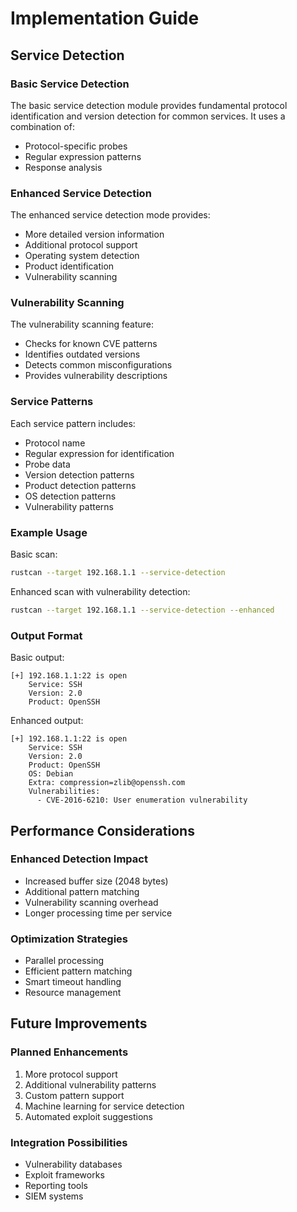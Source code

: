 # Implementation Guide

## Service Detection

### Basic Service Detection
The basic service detection module provides fundamental protocol identification and version detection for common services. It uses a combination of:
- Protocol-specific probes
- Regular expression patterns
- Response analysis

### Enhanced Service Detection
The enhanced service detection mode provides:
- More detailed version information
- Additional protocol support
- Operating system detection
- Product identification
- Vulnerability scanning

### Vulnerability Scanning
The vulnerability scanning feature:
- Checks for known CVE patterns
- Identifies outdated versions
- Detects common misconfigurations
- Provides vulnerability descriptions

### Service Patterns
Each service pattern includes:
- Protocol name
- Regular expression for identification
- Probe data
- Version detection patterns
- Product detection patterns
- OS detection patterns
- Vulnerability patterns

### Example Usage

Basic scan:
```bash
rustcan --target 192.168.1.1 --service-detection
```

Enhanced scan with vulnerability detection:
```bash
rustcan --target 192.168.1.1 --service-detection --enhanced
```

### Output Format

Basic output:
```
[+] 192.168.1.1:22 is open
    Service: SSH
    Version: 2.0
    Product: OpenSSH
```

Enhanced output:
```
[+] 192.168.1.1:22 is open
    Service: SSH
    Version: 2.0
    Product: OpenSSH
    OS: Debian
    Extra: compression=zlib@openssh.com
    Vulnerabilities:
      - CVE-2016-6210: User enumeration vulnerability
```

## Performance Considerations

### Enhanced Detection Impact
- Increased buffer size (2048 bytes)
- Additional pattern matching
- Vulnerability scanning overhead
- Longer processing time per service

### Optimization Strategies
- Parallel processing
- Efficient pattern matching
- Smart timeout handling
- Resource management

## Future Improvements

### Planned Enhancements
1. More protocol support
2. Additional vulnerability patterns
3. Custom pattern support
4. Machine learning for service detection
5. Automated exploit suggestions

### Integration Possibilities
- Vulnerability databases
- Exploit frameworks
- Reporting tools
- SIEM systems 